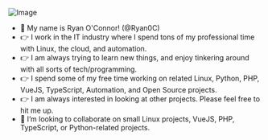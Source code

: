 ![Image](https://media.tenor.com/p5q73vRBB5sAAAAC/obiwan-hellothere.gif)
- 👋 My name is Ryan O'Connor! (@Ryan0C)
- 👉 I work in the IT industry where I spend tons of my professional time with Linux, the cloud, and automation.
- 👉 I am always trying to learn new things, and enjoy tinkering around with all sorts of tech/programming.
- 👉 I spend some of my free time working on related Linux, Python, PHP, VueJS, TypeScript, Automation, and Open Source projects.
- 👉 I am always interested in looking at other projects. Please feel free to hit me up.
- 👀 I’m looking to collaborate on small Linux projects, VueJS, PHP, TypeScript, or Python-related projects.

<!---
Ryan0C/Ryan0C is a ✨ special ✨ repository because its `README.md` (this file) appears on your GitHub profile.
You can click the Preview link to take a look at your changes.
--->
